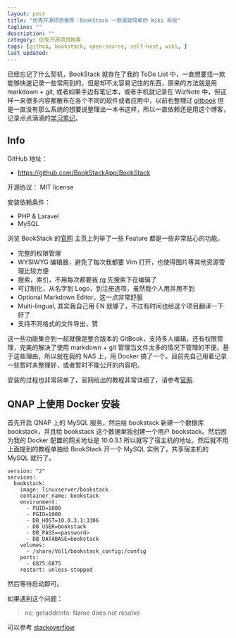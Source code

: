 ```yaml
---
layout: post
title: "优秀开源项目推荐：BookStack 一款高效简单的 Wiki 系统"
tagline: ""
description: ""
category: 优秀开源项目推荐
tags: [github, bookstack, open-source, self-host, wiki, ]
last_updated:
---
```


已经忘记了什么契机，BookStack 就存在了我的 ToDo List 中，一直想要找一款能够快速记录一些常用到的，但是却不太容易记住的东西，原来的方法就是用 markdown + git, 或者如果手边有笔记本，或者手机就记录在 WizNote 中，但这样一来很多内容都散布在各个不同的软件或者应用中，以前也整理过 [gitbook](https://einverne.github.io/gitbook-tutorial/) 但是一直没有那么系统的想要说整理出一本书这样，所以一直依赖还是用这个博客，记录点点滴滴的[学习笔记](/categories.html#学习笔记)。

## Info

GitHub 地址：

- <https://github.com/BookStackApp/BookStack>

开源协议： MIT license

安装依赖条件：

- PHP & Laravel
- MySQL

浏览 BookStack 的[官网](https://www.bookstackapp.com/) 主页上列举了一些 Feature 都是一些非常贴心的功能。

- 完整的权限管理
- WYSIWYG 编辑器，避免了每次我都要 Vim 打开，也使得图片等其他资源管理比较方便
- 搜索，索引，不用每次都要我 [rg](/post/2019/09/ripgrep-recursively-searches-directories-using-regex-pattern.html) 先搜索下在编辑了
- 可订制化，从名字到 Logo，到注册选项，虽然我个人用并用不到
- Optional Markdown Editor，这一点非常舒服
- Multi-lingual, 其实我自己用 EN 就够了，不过有时间也给这个项目翻译一下好了
- 支持不同格式的文件导出，赞

这一些功能集合到一起就像是整合版本的 GitBook，支持多人编辑，还有权限管理，完美的解决了使用 markdown + git 管理当文件太多的情况下管理的不便。基于这些理由，所以就在我的 NAS 上，用 Docker 搞了一个。目前先自己用着记录一些暂时未整理好，或者暂时不能公开的内容吧。

安装的过程也非常简单了，官网给出的教程非常详细了，请参考[官网](https://www.bookstackapp.com/docs/admin/installation/).

## QNAP 上使用 Docker 安装
首先开启 QNAP 上的 MySQL 服务，然后给 bookstack 新建一个数据库 bookstack，并且给 bookstack 这个数据单独创建一个用户 bookstack。然后因为我的 Docker 配置的网关地址是 10.0.3.1 所以就写了宿主机的地址。然后就不用上面提到的教程单独给 BookStack 开一个 MySQL 实例了，共享宿主机的 MySQL 就行了。

	version: "2"
	services:
	  bookstack:
		image: linuxserver/bookstack
		container_name: bookstack
		environment:
		  - PUID=1000
		  - PGID=1000
		  - DB_HOST=10.0.3.1:3306
		  - DB_USER=bookstack
		  - DB_PASS=<password>
		  - DB_DATABASE=bookstack
		volumes:
		  - /share/Vol1/bookstack_config:/config
		ports:
		  - 6875:6875
		restart: unless-stopped

然后等待启动即可。

如果遇到这个问题：

> nc: getaddrinfo: Name does not resolve

可以参考 [stackoverflow](https://stackoverflow.com/questions/54433522/docker-compose-and-postgres-name-does-not-resolve)


